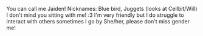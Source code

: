 You can call me Jaiden! 
Nicknames: Blue bird, Juggets (looks at Cellbit/Will) 
I don't mind you sitting with me! :3
I'm very friendly but I do struggle to interact with others sometimes
I go by She/her, please don't miss gender me! 

<!---
Thearoacebird/Thearoacebird is a ✨ special ✨ repository because its `README.md` (this file) appears on your GitHub profile.
You can click the Preview link to take a look at your changes.
--->
